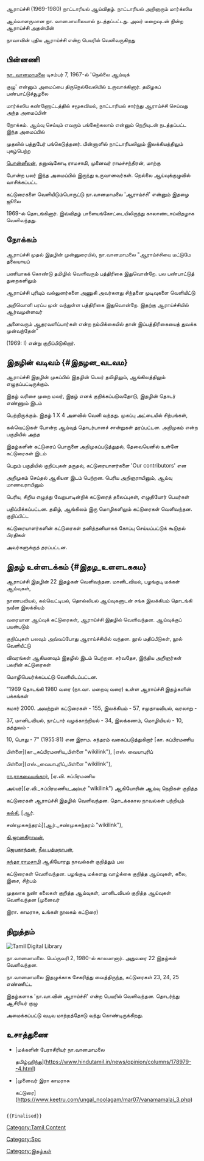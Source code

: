 ஆராய்ச்சி (1969-1980) நாட்டாரியல் ஆய்விதழ். நாட்டாரியல் அறிஞரும் மார்க்ஸிய
ஆய்வாளருமான நா. வானமாமலையால் நடத்தப்பட்டது. அவர் மறைவுடன் நின்ற ஆராய்ச்சி அதன்பின்
நாவாவின் புதிய ஆராய்ச்சி என்ற பெயரில் வெளிவருகிறது

## பின்னணி

[நா. வானமாமலை](நா._வானமாமலை "wikilink") டிசம்பர் 7, 1967-ல் \'நெல்லை ஆய்வுக்
குழு\' என்னும் அமைப்பை திருநெல்வேலியில் உருவாக்கினார். தமிழகப் பண்பாட்டுச்சூழலை
மார்க்ஸிய கண்ணோட்டத்தில் சமூகவியல், நாட்டாரியல் சார்ந்து ஆராய்ச்சி செய்வது அந்த அமைப்பின்
நோக்கம். ஆய்வு செய்யும் எவரும் பங்கேற்கலாம் என்னும் நெறியுடன் நடத்தப்பட்ட இந்த அமைப்பில்
முதலில் பத்துபேர் பங்கெடுத்தனர். பின்னாளில் நாட்டாரியலிலும் இலக்கியத்திலும் புகழ்பெற்ற
[பொன்னீலன்](பொன்னீலன் "wikilink"), தனுஷ்கோடி ராமசாமி, முனைவர் ராமச்சந்திரன், மாற்கு
போன்ற பலர் இந்த அமைப்பில் இருந்து உருவானவர்கள். நெல்லை ஆய்வுக்குழுவில் வாசிக்கப்பட்ட
கட்டுரைகளை வெளியிடும்பொருட்டு நா.வானமாமலை \'ஆராய்ச்சி\' என்னும் இதழை ஜூலை
1969-ல் தொடங்கினார். இவ்விதழ் பாளையங்கோட்டையிலிருந்து காலாண்டாய்விதழாக வெளிவந்தது.

## நோக்கம்

ஆராய்ச்சி முதல் இதழின் முன்னுரையில், நா.வானமாமலை "ஆராய்ச்சியை மட்டுமே தலையாயப்
பணியாகக் கொண்டு தமிழில் வெளிவரும் பத்திரிகை இதுவொன்றே. பல பண்பாட்டுத் துறைகளிலும்
ஆராய்ச்சி புரியும் வல்லுனர்களை அணுகி அவர்களது சிந்தனை முடிவுகளை வெளியிட்டு
அறிவொளி பரப்ப முன் வந்துள்ள பத்திரிகை இதுவொன்றே. இதற்கு ஆராய்ச்சியில் ஆர்வமுள்ளவர்
அனைவரும் ஆதரவளிப்பார்கள் என்ற நம்பிக்கையில் தான் இப்பத்திரிகையைத் துவக்க முன்வந்தேன்"
(1969: I) என்று குறிப்பிடுகிறார்.

## இதழின் வடிவம் {#இதழன_வடவம}

ஆராய்ச்சி இதழின் முகப்பில் இதழின் பெயர் தமிழிலும், ஆங்கிலத்திலும் எழுதப்பட்டிருக்கும்.
இதழ் வரிசை முறை மலர், இதழ் எனக் குறிக்கப்படுவதோடு, இதழின் தொடர் எண்ணும் இடம்
பெற்றிருக்கும். இதழ் 1 X 4 அளவில் வெளி வந்தது. முகப்பு அட்டையில் சிற்பங்கள்,
கல்வெட்டுகள் போன்ற ஆய்வுத் தொடர்பானச் சான்றுகள் தரப்பட்டன. அறிமுகம் என்ற பகுதியில் அந்த
இதழ்களின் கட்டுரைப் பொருளை அறிமுகப்படுத்துதல், தேவையெனில் உள்ளே கட்டுரைகள் இடம்
பெறும் பகுதியில் குறிப்புகள் தருதல், கட்டுரையாளர்களை 'Our contributors' என
அறிமுகம் செய்தல் ஆகியன இடம் பெற்றன. பெரிய அறிஞராயினும், ஆய்வு மாணவராயினும்
பெரிய, சிறிய எழுத்து வேறுபாடின்றிக் கட்டுரைத் தலைப்புகள், எழுதியோர் பெயர்கள்
பதிப்பிக்கப்பட்டன. தமிழ், ஆங்கிலம் இரு மொழிகளிலும் கட்டுரைகள் வெளிவந்தன. குறிப்பிட்ட
கட்டுரையாளர்களின் கட்டுரைகள் தனித்தனியாகக் கோப்பு செய்யப்பட்டுக் கூடுதல் பிரதிகள்
அவர்களுக்குத் தரப்பட்டன.

## இதழ் உள்ளடக்கம் {#இதழ_உளளடககம}

ஆராய்ச்சி இதழின் 22 இதழ்கள் வெளிவந்தன. மானிடவியல், பழங்குடி மக்கள் ஆய்வுகள்,
நாணயவியல், கல்வெட்டியல், தொல்லியல் ஆய்வுகளுடன் சங்க இலக்கியம் தொடங்கி நவீன இலக்கியம்
வரையான ஆய்வுக் கட்டுரைகள், ஆராய்ச்சி இதழில் வெளிவந்தன. ஆய்வுக்குப் பயன்படும்
குறிப்புகள் பலவும் அவ்வப்போது ஆராய்ச்சியில் வந்தன. நூல் மதிப்பீடுகள், நூல் வெளியீட்டு
விவரங்கள் ஆகியனவும் இதழில் இடம் பெற்றன. சர்வதேச, இந்திய அறிஞர்கள் பலரின் கட்டுரைகள்
மொழிபெயர்க்கப்பட்டு வெளியிடப்பட்டன.

"1969 தொடங்கி 1980 வரை (நா.வா. மறைவு வரை) உள்ள ஆராய்ச்சி இதழ்களின் பக்கங்கள்
சுமார் 2000. அவற்றுள் கட்டுரைகள் - 155, இலக்கியம் - 57, சமுதாயவியல், வரலாறு -
37, மானிடவியல், நாட்டார் வழக்காற்றியல் - 34, இலக்கணம், மொழியியல் - 10, தத்துவம் -
10, பொது - 7" (1955:81) என இராம. சுந்தரம் வகைப்படுத்துகிறார் [கா. சுப்பிரமணிய
பிள்ளை](கா._சுப்பிரமணிய_பிள்ளை "wikilink"), [எஸ். வையாபுரிப்
பிள்ளை](எஸ்._வையாபுரிப்_பிள்ளை "wikilink"),
[ரா.ராகவையங்கார்](ரா.ராகவையங்கார் "wikilink"), [ஏ.வி. சுப்பிரமணிய
அய்யர்](ஏ.வி._சுப்பிரமணிய_அய்யர் "wikilink") ஆகியோரின் ஆய்வு நெறிகள் குறித்த
கட்டுரைகள் ஆராய்ச்சி இதழில் வெளிவந்தன. தொடக்ககால நாவல்கள் பற்றியும்
[கல்கி](கல்கி_(எழுத்தாளர்) "wikilink"), [ஆர்.
சண்முகசுந்தரம்](ஆர்._சண்முகசுந்தரம் "wikilink"),
[தி.ஜானகிராமன்](தி.ஜானகிராமன் "wikilink"),
[ஜெயகாந்தன்](ஜெயகாந்தன் "wikilink"), [நீல பத்மநாபன்](நீல_பத்மநாபன் "wikilink"),
[சுந்தர ராமசாமி](சுந்தர_ராமசாமி "wikilink") ஆகியோரது நாவல்கள் குறித்தும் பல
கட்டுரைகள் வெளிவந்தன. பழங்குடி மக்களது வாழ்க்கை குறித்த ஆய்வுகள், கலை, இசை, சிற்பம்
முதலாக நுண் கலைகள் குறித்த ஆய்வுகள், மானிடவியல் குறித்த ஆய்வுகள் வெளிவந்தன (முனைவர்
இரா. காமராசு, உங்கள் நூலகம் கட்டுரை)

## நிறுத்தம்

![Tamil Digital Library](Araaychi.jpg "Tamil Digital Library")
நா.வானமாமலை. பெப்ருவரி 2, 1980-ல் காலமானார். அதுவரை 22 இதழ்கள் வெளிவந்தன.
நா.வானமாமலை இதழுக்காக சேகரித்து வைத்திருந்த, கட்டுரைகள் 23, 24, 25 எண்ணிட்ட
இதழ்களாக 'நா.வா.வின் ஆராய்ச்சி' என்ற பெயரில் வெளிவந்தன. தொடர்ந்து ஆசிரியர் குழு
அமைக்கப்பட்டு வடிவ மாற்றத்தோடு வந்து கொண்டிருக்கிறது.

## உசாத்துணை

-   [மக்களின் பேராசிரியர் நா.வானமாமலை
    தமிழ்ஹிந்து](https://www.hindutamil.in/news/opinion/columns/178979--4.html)
-   [முனைவர் இரா காமராசு
    கட்டுரை](https://www.keetru.com/ungal_noolagam/mar07/vanamamalai_3.php)

```{=mediawiki}
{{Finalised}}
```
[Category:Tamil Content](Category:Tamil_Content "wikilink")
[Category:Spc](Category:Spc "wikilink")
[Category:இதழ்கள்](Category:இதழ்கள் "wikilink")
